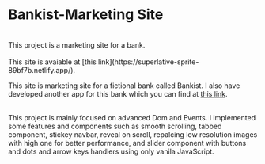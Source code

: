 # Bankist-Marketing Site

<br />
This project is a marketing site for a bank.
<br />
<br />
This site is avaiable at [this link](https://superlative-sprite-89bf7b.netlify.app/).

This site is marketing site for a fictional bank called Bankist. I also have developed another app for this bank which you can find at [this link](https://bucolic-taffy-b95a6f.netlify.app/).

<br />
This project is mainly focused on advanced Dom and Events. I implemented some features and components such as smooth scrolling, tabbed component, stickey navbar, reveal on scroll, repalcing low resolution images with high one for better performance, and slider component with buttons and dots and arrow keys handlers using only vanila JavaScript.
